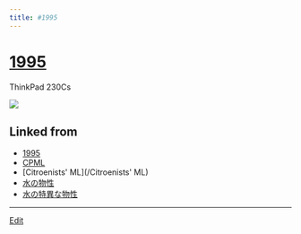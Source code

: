 ```yaml
---
title: #1995
---
```

# [1995](/1995)

ThinkPad 230Cs

![](https://i.gyazo.com/54cecceb694c1ae4d29b9c651756041c.jpg)





## Linked from

* [1995](/1995)
* [CPML](/CPML)
* [Citroenists' ML](/Citroenists' ML)
* [水の物性](/水の物性)
* [水の特異な物性](/水の特異な物性)


----
[Edit](https://github.com/vitroid/vitroid.github.io/edit/master/MD/1995.md)
